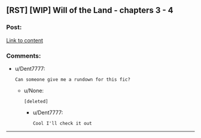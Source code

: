 ## [RST] [WIP] Will of the Land - chapters 3 - 4

### Post:

[Link to content]()

### Comments:

- u/Dent7777:
  ```
  Can someone give me a rundown for this fic?
  ```

  - u/None:
    ```
    [deleted]
    ```

    - u/Dent7777:
      ```
      Cool I'll check it out
      ```

---

